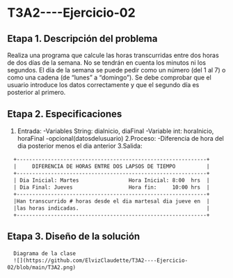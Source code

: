 # T3A2----Ejercicio-02

## Etapa 1. Descripción del problema
Realiza una programa que calcule las horas transcurridas entre dos horas de dos días de la semana. 
No se tendrán en cuenta los minutos ni los segundos. El día de la semana se puede pedir como un número
(del 1 al 7) o como una cadena (de “lunes” a “domingo”). Se debe comprobar que el usuario introduce los
datos correctamente y que el segundo día es posterior al primero.

## Etapa 2. Especificaciones
  1. Entrada:
    -Variables String: diaInicio, diaFinal
    -Variable int: horaInicio, horaFinal
     -opcional(datosdelusuario)
  2.Proceso: 
    -Diferencia de hora del dia posterior menos el dia anterior
  3.Salida:
  ~~~
    +-------------------------------------------------------------+
    |     DIFERENCIA DE HORAS ENTRE DOS LAPSOS DE TIEMPO          |
    +-------------------------------------------------------------+
    | Dia Inicial: Martes                Hora Inicial: 8:00  hrs  |
    | Dia Final: Jueves                  Hora fin:     10:00 hrs  |
    +-------------------------------------------------------------+
    |Han transcurrido # horas desde el dia martesal dia jueve en  |
    |las horas indicadas.                                         |
    +-------------------------------------------------------------+
  ~~~
  
  ## Etapa 3. Diseño de la solución 
      Diagrama de la clase
      ![](https://github.com/ElvizClaudette/T3A2----Ejercicio-02/blob/main/T3A2.png)
      
